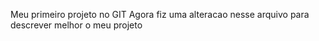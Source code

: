 Meu primeiro projeto no GIT
Agora fiz uma alteracao nesse arquivo para descrever melhor o meu projeto

